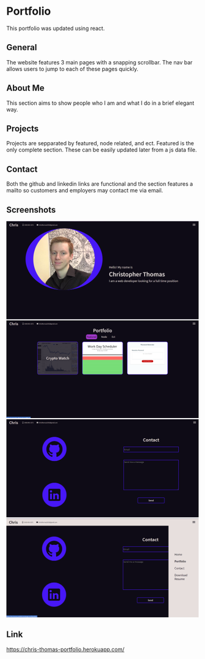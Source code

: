 # Portfolio
This portfolio was updated using react.

## General
The website features 3 main pages with a snapping scrollbar. The nav bar allows users to jump to each of these pages quickly.

## About Me
This section aims to show people who I am and what I do in a brief elegant way.

## Projects
Projects are sepparated by featured, node related, and ect. Featured is the only complete section. These can be easily updated later from a js data file.

## Contact
Both the github and linkedin links are functional and the section features a mailto so customers and employers may contact me via email.

## Screenshots
![aboutme](https://github.com/Copernichris/ReactPortfolio/blob/main/public/assets/ss1.png)
![portfolio](https://github.com/Copernichris/ReactPortfolio/blob/main/public/assets/ss2.png)
![contact](https://github.com/Copernichris/ReactPortfolio/blob/main/public/assets/ss3.png)
![navbar](https://github.com/Copernichris/ReactPortfolio/blob/main/public/assets/ss4.png)

## Link
https://chris-thomas-portfolio.herokuapp.com/
